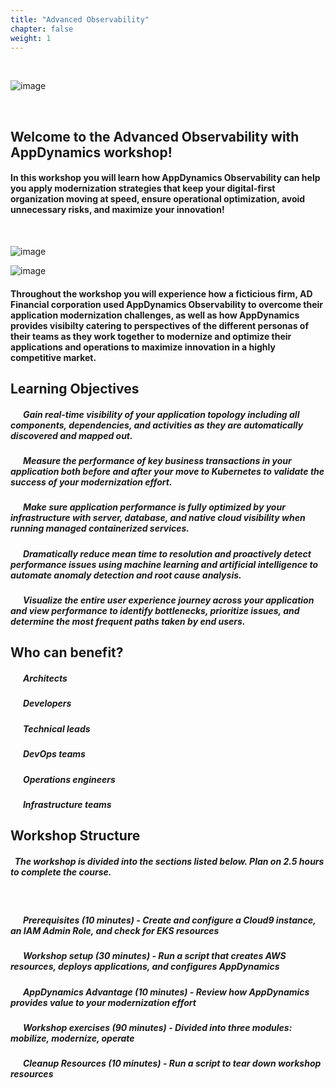 ```yaml
---
title: "Advanced Observability"
chapter: false
weight: 1
---
```


<br>

![image](/images/appd_logo.png)

<br>

## Welcome to the Advanced Observability with AppDynamics workshop!

#### In this workshop you will learn how AppDynamics Observability can help you apply modernization strategies that keep your digital-first organization moving at speed, ensure operational optimization, avoid unnecessary risks, and maximize your innovation!

&nbsp;
<br>

![image](/images/ad_financial_logo.png)

![image](/images/01_flowmap.png)



#### Throughout the workshop you will experience how a ficticious firm, AD Financial corporation used AppDynamics Observability to overcome their application modernization challenges, as well as how AppDynamics provides visibilty catering to perspectives of the different personas of their teams as they work together to modernize and optimize their applications and operations to maximize innovation in a highly competitive market.

## Learning Objectives
##### &nbsp;&nbsp;&nbsp;&nbsp;<span style="color: #4e3eb1;"><i class='fas fa-certificate fa-xs'></i></span>&nbsp; Gain real-time visibility of your application topology including all components, dependencies, and activities as they are automatically discovered and mapped out.
##### &nbsp;&nbsp;&nbsp;&nbsp;<span style="color: #4e3eb1;"><i class='fas fa-certificate fa-xs'></i></span>&nbsp; Measure the performance of key business transactions in your application both before and after your move to Kubernetes to validate the success of your modernization effort.
##### &nbsp;&nbsp;&nbsp;&nbsp;<span style="color: #4e3eb1;"><i class='fas fa-certificate fa-xs'></i></span>&nbsp; Make sure application performance is fully optimized by your infrastructure with server, database, and native cloud visibility when running managed containerized services.
##### &nbsp;&nbsp;&nbsp;&nbsp;<span style="color: #4e3eb1;"><i class='fas fa-certificate fa-xs'></i></span>&nbsp; Dramatically reduce mean time to resolution and proactively detect performance issues using machine learning and artificial intelligence to automate anomaly detection and root cause analysis. 
##### &nbsp;&nbsp;&nbsp;&nbsp;<span style="color: #4e3eb1;"><i class='fas fa-certificate fa-xs'></i></span>&nbsp; Visualize the entire user experience journey across your application and view performance to identify bottlenecks, prioritize issues, and determine the most frequent paths taken by end users.

## Who can benefit?
##### &nbsp;&nbsp;&nbsp;&nbsp;<span style="color: #4e3eb1;"><i class='fas fa-certificate fa-xs'></i></span>&nbsp; Architects 
##### &nbsp;&nbsp;&nbsp;&nbsp;<span style="color: #4e3eb1;"><i class='fas fa-certificate fa-xs'></i></span>&nbsp; Developers
##### &nbsp;&nbsp;&nbsp;&nbsp;<span style="color: #4e3eb1;"><i class='fas fa-certificate fa-xs'></i></span>&nbsp; Technical leads
##### &nbsp;&nbsp;&nbsp;&nbsp;<span style="color: #4e3eb1;"><i class='fas fa-certificate fa-xs'></i></span>&nbsp; DevOps teams
##### &nbsp;&nbsp;&nbsp;&nbsp;<span style="color: #4e3eb1;"><i class='fas fa-certificate fa-xs'></i></span>&nbsp; Operations engineers
##### &nbsp;&nbsp;&nbsp;&nbsp;<span style="color: #4e3eb1;"><i class='fas fa-certificate fa-xs'></i></span>&nbsp; Infrastructure teams 

## Workshop Structure

##### &nbsp; The workshop is divided into the sections listed below.  Plan on 2.5 hours to complete the course.

<br>

##### &nbsp;&nbsp;&nbsp;&nbsp;<span style="color: #4e3eb1;"><i class='fas fa-certificate fa-xs'></i></span>&nbsp; **Prerequisites** ***(10 minutes)*** - Create and configure a Cloud9 instance, an IAM Admin Role, and check for EKS resources
##### &nbsp;&nbsp;&nbsp;&nbsp;<span style="color: #4e3eb1;"><i class='fas fa-certificate fa-xs'></i></span>&nbsp; **Workshop setup** ***(30 minutes)*** - Run a script that creates AWS resources, deploys applications, and configures AppDynamics
##### &nbsp;&nbsp;&nbsp;&nbsp;<span style="color: #4e3eb1;"><i class='fas fa-certificate fa-xs'></i></span>&nbsp; **AppDynamics Advantage** ***(10 minutes)*** - Review how AppDynamics provides value to your modernization effort
##### &nbsp;&nbsp;&nbsp;&nbsp;<span style="color: #4e3eb1;"><i class='fas fa-certificate fa-xs'></i></span>&nbsp; **Workshop exercises** ***(90 minutes)*** - Divided into three modules: mobilize, modernize, operate
##### &nbsp;&nbsp;&nbsp;&nbsp;<span style="color: #4e3eb1;"><i class='fas fa-certificate fa-xs'></i></span>&nbsp; **Cleanup Resources** ***(10 minutes)*** - Run a script to tear down workshop resources  
  

